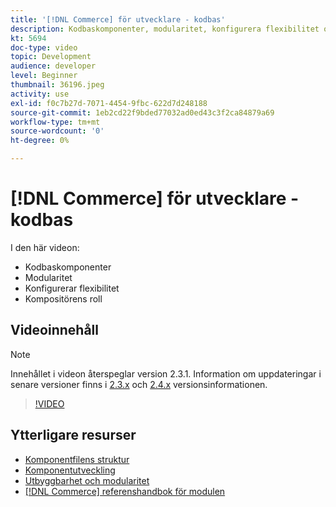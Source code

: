```yaml
---
title: '[!DNL Commerce] för utvecklare - kodbas'
description: Kodbaskomponenter, modularitet, konfigurera flexibilitet och Composer-roll
kt: 5694
doc-type: video
topic: Development
audience: developer
level: Beginner
thumbnail: 36196.jpeg
activity: use
exl-id: f0c7b27d-7071-4454-9fbc-622d7d248188
source-git-commit: 1eb2cd22f9bded77032ad0ed43c3f2ca84879a69
workflow-type: tm+mt
source-wordcount: '0'
ht-degree: 0%

---
```


# [!DNL Commerce] för utvecklare - kodbas

I den här videon:

- Kodbaskomponenter
- Modularitet
- Konfigurerar flexibilitet
- Kompositörens roll

## Videoinnehåll

>[!NOTE]
>
>Innehållet i videon återspeglar version 2.3.1. Information om uppdateringar i senare versioner finns i [ 2.3.x](https://devdocs.magento.com/guides/v2.3/release-notes/bk-release-notes.html) och [2.4.x](https://devdocs.magento.com/guides/v2.4/release-notes/bk-release-notes.html) versionsinformationen.

>[!VIDEO](https://video.tv.adobe.com/v/36196?quality=12&learn=on)

## Ytterligare resurser

- [Komponentfilens struktur](https://devdocs.magento.com/guides/v2.4/extension-dev-guide/prepare/prepare_file-str.html)
- [Komponentutveckling](https://devdocs.magento.com/guides/v2.4/extension-dev-guide/module-development.html)
- [Utbyggbarhet och modularitet](https://devdocs.magento.com/guides/v2.4/architecture/extensibility.html)
- [[!DNL Commerce] referenshandbok för modulen](https://devdocs.magento.com/guides/v2.4/mrg/intro.html)

